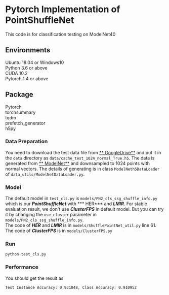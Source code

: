 # Pytorch Implementation of PointShuffleNet

This code is for classification testing on ModelNet40

## Environments

Ubuntu 18.04 or Windows10 <br>
Python 3.6 or above <br>
CUDA 10.2 <br>
Pytorch 1.4 or above

## Package

Pytorch <br>
torchsummary<br>
tqdm<br>
prefetch_generator<br>
h5py<br>

### Data Preparation

You need to download the test data file from [**
GoogleDrive**](https://drive.google.com/file/d/15RslcbHPfNCC18aHAZxKkRQLBo1OfDUo/view?usp=sharing) and put it in
the `data` directory as `data/cache_test_1024_normal_True.h5`. The data is generated from [**
ModelNet**](https://shapenet.cs.stanford.edu/media/modelnet40_normal_resampled.zip) and downsampled to 1024 points with
normal vectors. The details of generating is in class `ModelNeth5DataLoader` of `data_utils/ModelNetDataLoader.py`.

### Model

The default model in `test_cls.py` is `models/PN2_cls_ssg_shuffle_info.py` which is our ***PointShuffleNet*** with ***
HER*** and ***LMIR***. For stable evaluation result, we don't use ***ClusterFPS*** in default model. But you can try it
by changing the `use_cluster` parameter in `models/PN2_cls_ssg_shuffle_info.py`.
<br>
The code of ***HER*** and ***LMIR*** is in `models/ShufflePointNet_util.py` line 61.
<br>
The code of ***ClusterFPS***  is in `models/ClusterFPS.py`

### Run

```
python test_cls.py
```

### Performance

You should get the result as

```
Test Instance Accuracy: 0.931048, Class Accuracy: 0.910952
```

